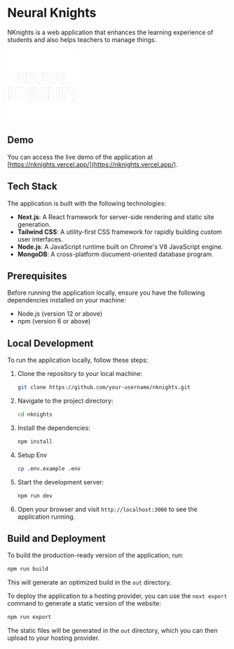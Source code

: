 # Neural Knights

NKnights is a web application that enhances the learning experience of students and also helps teachers to manage things.

![NKnights Screenshot](/public/logolight.svg)

## Demo

You can access the live demo of the application at [https://nknights.vercel.app/](https://nknights.vercel.app/).

## Tech Stack

The application is built with the following technologies:

- **Next.js**: A React framework for server-side rendering and static site generation.
- **Tailwind CSS**: A utility-first CSS framework for rapidly building custom user interfaces.
- **Node.js**: A JavaScript runtime built on Chrome's V8 JavaScript engine.
- **MongoDB**: A cross-platform document-oriented database program.

## Prerequisites

Before running the application locally, ensure you have the following dependencies installed on your machine:

- Node.js (version 12 or above)
- npm (version 6 or above)

## Local Development

To run the application locally, follow these steps:

1. Clone the repository to your local machine:

   ```bash
   git clone https://github.com/your-username/nknights.git
   ```

2. Navigate to the project directory:

   ```bash
   cd nknights
   ```

3. Install the dependencies:

   ```bash
   npm install
   ```

4. Setup Env

   ```bash
   cp .env.example .env
   ```

5. Start the development server:

   ```bash
   npm run dev
   ```

6. Open your browser and visit `http://localhost:3000` to see the application running.

## Build and Deployment

To build the production-ready version of the application, run:

```bash
npm run build
```

This will generate an optimized build in the `out` directory.

To deploy the application to a hosting provider, you can use the `next export` command to generate a static version of the website:

```bash
npm run export
```

The static files will be generated in the `out` directory, which you can then upload to your hosting provider.
